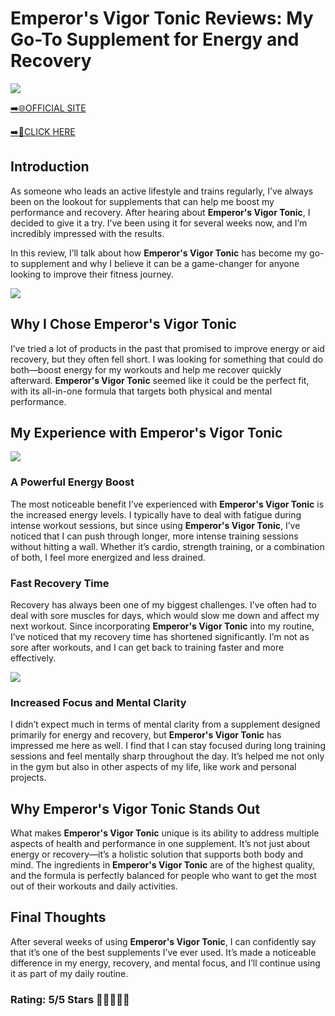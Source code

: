 # **Emperor's Vigor Tonic Reviews**: My Go-To Supplement for Energy and Recovery

[![](https://static.vecteezy.com/system/resources/thumbnails/019/896/014/small/buy-now-gradient-button-with-cart-symbol-buy-now-illustration-png.png)](https://edetoop.top/lander/sugarpreland-1/evtcap.html) 

[➡️🌐OFFICIAL SITE](https://edetoop.top/lander/sugarpreland-1/evtcap.html) 

[➡️🔗CLICK HERE](https://edetoop.top/lander/sugarpreland-1/evtcap.html) 


## Introduction

As someone who leads an active lifestyle and trains regularly, I’ve always been on the lookout for supplements that can help me boost my performance and recovery. After hearing about **Emperor's Vigor Tonic**, I decided to give it a try. I’ve been using it for several weeks now, and I’m incredibly impressed with the results.

In this review, I’ll talk about how **Emperor's Vigor Tonic** has become my go-to supplement and why I believe it can be a game-changer for anyone looking to improve their fitness journey.

[![](https://wallpapers.com/images/hd/red-order-now-button-udg4jcj4arvn8b0n-2.png)](https://edetoop.top/lander/sugarpreland-1/evtcap.html)  

## Why I Chose **Emperor's Vigor Tonic**

I’ve tried a lot of products in the past that promised to improve energy or aid recovery, but they often fell short. I was looking for something that could do both—boost energy for my workouts and help me recover quickly afterward. **Emperor's Vigor Tonic** seemed like it could be the perfect fit, with its all-in-one formula that targets both physical and mental performance.

## My Experience with **Emperor's Vigor Tonic**

[![](https://static.vecteezy.com/system/resources/thumbnails/019/896/014/small/buy-now-gradient-button-with-cart-symbol-buy-now-illustration-png.png)](https://edetoop.top/lander/sugarpreland-1/evtcap.html)

### A Powerful Energy Boost

The most noticeable benefit I’ve experienced with **Emperor's Vigor Tonic** is the increased energy levels. I typically have to deal with fatigue during intense workout sessions, but since using **Emperor's Vigor Tonic**, I’ve noticed that I can push through longer, more intense training sessions without hitting a wall. Whether it’s cardio, strength training, or a combination of both, I feel more energized and less drained.

### Fast Recovery Time

Recovery has always been one of my biggest challenges. I’ve often had to deal with sore muscles for days, which would slow me down and affect my next workout. Since incorporating **Emperor's Vigor Tonic** into my routine, I’ve noticed that my recovery time has shortened significantly. I’m not as sore after workouts, and I can get back to training faster and more effectively.

[![](https://wallpapers.com/images/hd/red-order-now-button-udg4jcj4arvn8b0n-2.png)](https://edetoop.top/lander/sugarpreland-1/evtcap.html)  

### Increased Focus and Mental Clarity

I didn’t expect much in terms of mental clarity from a supplement designed primarily for energy and recovery, but **Emperor's Vigor Tonic** has impressed me here as well. I find that I can stay focused during long training sessions and feel mentally sharp throughout the day. It’s helped me not only in the gym but also in other aspects of my life, like work and personal projects.

## Why **Emperor's Vigor Tonic** Stands Out

What makes **Emperor's Vigor Tonic** unique is its ability to address multiple aspects of health and performance in one supplement. It’s not just about energy or recovery—it’s a holistic solution that supports both body and mind. The ingredients in **Emperor's Vigor Tonic** are of the highest quality, and the formula is perfectly balanced for people who want to get the most out of their workouts and daily activities.

## Final Thoughts

After several weeks of using **Emperor's Vigor Tonic**, I can confidently say that it’s one of the best supplements I’ve ever used. It’s made a noticeable difference in my energy, recovery, and mental focus, and I’ll continue using it as part of my daily routine.

### Rating: 5/5 Stars 🌟🌟🌟🌟🌟
